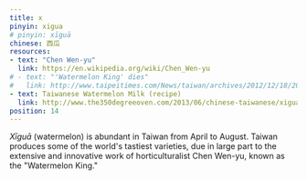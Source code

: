 ```yaml
---
title: x
pinyin: xigua
# pinyin: xīguā
chinese: 西瓜
resources: 
- text: "Chen Wen-yu"
  link: https://en.wikipedia.org/wiki/Chen_Wen-yu
# - text: "'Watermelon King' dies"
#   link: http://www.taipeitimes.com/News/taiwan/archives/2012/12/18/2003550438
- text: Taiwanese Watermelon Milk (recipe)
  link: http://www.the350degreeoven.com/2013/06/chinese-taiwanese/xigua-niu-nai-taiwanese-watermelon-milk-juice-and-xigua-zhi-watermelon-juice/
position: 14
---
```


*Xīguā* (watermelon) is abundant in Taiwan from April to August. Taiwan produces some of the world's tastiest varieties, due in large part to the extensive and innovative work of horticulturalist Chen Wen-yu, known as the "Watermelon King."
